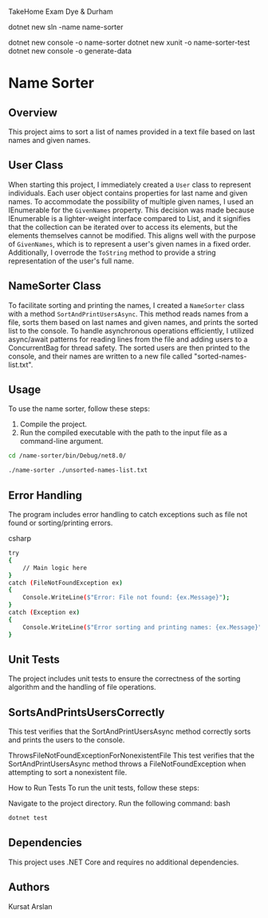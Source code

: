 TakeHome Exam Dye & Durham

dotnet new sln -name name-sorter

dotnet new console -o name-sorter
dotnet new xunit -o name-sorter-test
dotnet new console -o generate-data


# Name Sorter

## Overview

This project aims to sort a list of names provided in a text file based on last names and given names.

## User Class

When starting this project, I immediately created a `User` class to represent individuals. Each user object contains properties for last name and given names. To accommodate the possibility of multiple given names, I used an IEnumerable<string> for the `GivenNames` property. This decision was made because IEnumerable is a lighter-weight interface compared to List<string>, and it signifies that the collection can be iterated over to access its elements, but the elements themselves cannot be modified. This aligns well with the purpose of `GivenNames`, which is to represent a user's given names in a fixed order. Additionally, I overrode the `ToString` method to provide a string representation of the user's full name.

## NameSorter Class

To facilitate sorting and printing the names, I created a `NameSorter` class with a method `SortAndPrintUsersAsync`. This method reads names from a file, sorts them based on last names and given names, and prints the sorted list to the console. To handle asynchronous operations efficiently, I utilized async/await patterns for reading lines from the file and adding users to a ConcurrentBag<User> for thread safety. The sorted users are then printed to the console, and their names are written to a new file called "sorted-names-list.txt".

## Usage
To use the name sorter, follow these steps:

1. Compile the project.
2. Run the compiled executable with the path to the input file as a command-line argument.


```bash
cd /name-sorter/bin/Debug/net8.0/

./name-sorter ./unsorted-names-list.txt
```

## Error Handling
The program includes error handling to catch exceptions such as file not found or sorting/printing errors.

csharp
```bash
try
{
    // Main logic here
}
catch (FileNotFoundException ex)
{
    Console.WriteLine($"Error: File not found: {ex.Message}");
}
catch (Exception ex)
{
    Console.WriteLine($"Error sorting and printing names: {ex.Message}");
}
```


## Unit Tests
The project includes unit tests to ensure the correctness of the sorting algorithm and the handling of file operations.

## SortsAndPrintsUsersCorrectly
This test verifies that the SortAndPrintUsersAsync method correctly sorts and prints the users to the console.

ThrowsFileNotFoundExceptionForNonexistentFile
This test verifies that the SortAndPrintUsersAsync method throws a FileNotFoundException when attempting to sort a nonexistent file.

How to Run Tests
To run the unit tests, follow these steps:

Navigate to the project directory.
Run the following command:
bash
```bash
dotnet test
```
## Dependencies
This project uses .NET Core and requires no additional dependencies.

## Authors
Kursat Arslan